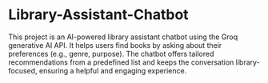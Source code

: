 # Library-Assistant-Chatbot
This project is an AI-powered library assistant chatbot using the Groq generative AI API. It helps users find books by asking about their preferences (e.g., genre, purpose). The chatbot offers tailored recommendations from a predefined list and keeps the conversation library-focused, ensuring a helpful and engaging experience.
